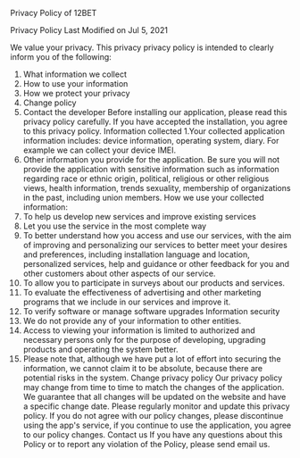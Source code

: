 Privacy Policy of 12BET



Privacy Policy Last Modified on Jul 5, 2021

We value your privacy. This privacy privacy policy is intended to clearly inform you of the following:
1. What information we collect
2. How to use your information
3. How we protect your privacy
4. Change policy
5. Contact the developer
Before installing our application, please read this privacy policy carefully. If you have accepted the installation, you agree to this privacy policy.
Information collected
1.Your collected application information includes: device information, operating system, diary. For example we can collect your device IMEI.
2. Other information you provide for the application. Be sure you will not provide the application with sensitive information such as information regarding race or ethnic origin, political, religious or other religious views, health information, trends sexuality, membership of organizations in the past, including union members.
How we use your collected information:
1. To help us develop new services and improve existing services
2. Let you use the service in the most complete way
3. To better understand how you access and use our services, with the aim of improving and personalizing our services to better meet your desires and preferences, including installation language and location, personalized services, help and guidance or other feedback for you and other customers about other aspects of our service.
4. To allow you to participate in surveys about our products and services.
5. To evaluate the effectiveness of advertising and other marketing programs that we include in our services and improve it.
6. To verify software or manage software upgrades
Information security
1. We do not provide any of your information to other entities.
2. Access to viewing your information is limited to authorized and necessary persons only for the purpose of developing, upgrading products and operating the system better.
3. Please note that, although we have put a lot of effort into securing the information, we cannot claim it to be absolute, because there are potential risks in the system.
Change privacy policy
Our privacy policy may change from time to time to match the changes of the application. We guarantee that all changes will be updated on the website and have a specific change date. Please regularly monitor and update this privacy policy. If you do not agree with our policy changes, please discontinue using the app's service, if you continue to use the application, you agree to our policy changes.
Contact us
If you have any questions about this Policy or to report any violation of the Policy, please send email us.
